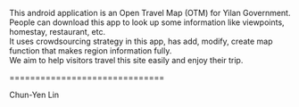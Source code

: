 This android application is an Open Travel Map (OTM) for Yilan Government.<br>
People can download this app to look up some information like viewpoints, homestay, restaurant, etc.<br>
It uses crowdsourcing strategy in this app, has add, modify, create map function that makes region information fully.<br>
We aim to help visitors travel this site easily and enjoy their trip.<br>

==============================

Chun-Yen Lin
